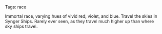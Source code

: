 Tags: race

Immortal race, varying hues of vivid red, violet, and blue. Travel the skies in Synger Ships. Rarely ever seen, as they travel much higher up than where sky ships travel.